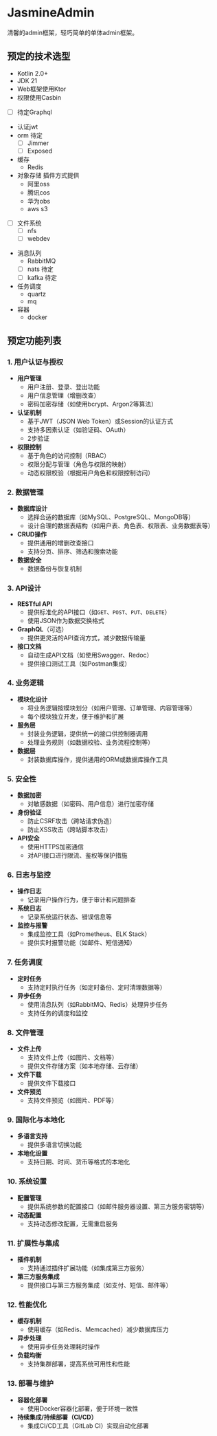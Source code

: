 # JasmineAdmin
清馨的admin框架，轻巧简单的单体admin框架。

## 预定的技术选型
- Kotlin 2.0+
- JDK 21
- Web框架使用Ktor
- 权限使用Casbin
- [ ] 待定Graphql
- 认证jwt
- orm 待定
  - [ ] Jimmer
  - [ ] Exposed
- 缓存
  - Redis
- 对象存储 插件方式提供
  - 阿里oss
  - 腾讯cos
  - 华为obs
  - aws s3
- [ ] 文件系统
  - [ ] nfs
  - [ ] webdev
- 消息队列
  - RabbitMQ
  - [ ] nats 待定
  - [ ] kafka 待定
- 任务调度
  - quartz
  - mq
- 容器
  - docker 
## 预定功能列表

### 1. 用户认证与授权
- **用户管理**
  - 用户注册、登录、登出功能
  - 用户信息管理（增删改查）
  - 密码加密存储（如使用bcrypt、Argon2等算法）
- **认证机制**
  - 基于JWT（JSON Web Token）或Session的认证方式
  - 支持多因素认证（如验证码、OAuth）
  - 2步验证
- **权限控制**
  - 基于角色的访问控制（RBAC）
  - 权限分配与管理（角色与权限的映射）
  - 动态权限校验（根据用户角色和权限控制访问）

### 2. 数据管理
- **数据库设计**
  - 选择合适的数据库（如MySQL、PostgreSQL、MongoDB等）
  - 设计合理的数据表结构（如用户表、角色表、权限表、业务数据表等）
- **CRUD操作**
  - 提供通用的增删改查接口
  - 支持分页、排序、筛选和搜索功能
- **数据安全**
  - 数据备份与恢复机制

### 3. API设计
- **RESTful API**
  - 提供标准化的API接口（如`GET`、`POST`、`PUT`、`DELETE`）
  - 使用JSON作为数据交换格式
- **GraphQL**（可选）
  - 提供更灵活的API查询方式，减少数据传输量
- **接口文档**
  - 自动生成API文档（如使用Swagger、Redoc）
  - 提供接口测试工具（如Postman集成）

### 4. 业务逻辑
- **模块化设计**
  - 将业务逻辑按模块划分（如用户管理、订单管理、内容管理等）
  - 每个模块独立开发，便于维护和扩展
- **服务层**
  - 封装业务逻辑，提供统一的接口供控制器调用
  - 处理业务规则（如数据校验、业务流程控制等）
- **数据层**
  - 封装数据库操作，提供通用的ORM或数据库操作工具

### 5. 安全性
- **数据加密**
  - 对敏感数据（如密码、用户信息）进行加密存储
- **身份验证**
  - 防止CSRF攻击（跨站请求伪造）
  - 防止XSS攻击（跨站脚本攻击）
- **API安全**
  - 使用HTTPS加密通信
  - 对API接口进行限流、鉴权等保护措施

### 6. 日志与监控
- **操作日志**
  - 记录用户操作行为，便于审计和问题排查
- **系统日志**
  - 记录系统运行状态、错误信息等
- **监控与报警**
  - 集成监控工具（如Prometheus、ELK Stack）
  - 提供实时报警功能（如邮件、短信通知）

### 7. 任务调度
- **定时任务**
  - 支持定时执行任务（如定时备份、定时清理数据等）
- **异步任务**
  - 使用消息队列（如RabbitMQ、Redis）处理异步任务
  - 支持任务的调度和监控

### 8. 文件管理
- **文件上传**
  - 支持文件上传（如图片、文档等）
  - 提供文件存储方案（如本地存储、云存储）
- **文件下载**
  - 提供文件下载接口
- **文件预览**
  - 支持文件预览（如图片、PDF等）

### 9. 国际化与本地化
- **多语言支持**
  - 提供多语言切换功能
- **本地化设置**
  - 支持日期、时间、货币等格式的本地化

### 10. 系统设置
- **配置管理**
  - 提供系统参数的配置接口（如邮件服务器设置、第三方服务密钥等）
- **动态配置**
  - 支持动态修改配置，无需重启服务

### 11. 扩展性与集成
- **插件机制**
  - 支持通过插件扩展功能（如集成第三方服务）
- **第三方服务集成**
  - 提供接口与第三方服务集成（如支付、短信、邮件等）

### 12. 性能优化
- **缓存机制**
  - 使用缓存（如Redis、Memcached）减少数据库压力
- **异步处理**
  - 使用异步任务处理耗时操作
- **负载均衡**
  - 支持集群部署，提高系统可用性和性能

### 13. 部署与维护
- **容器化部署**
  - 使用Docker容器化部署，便于环境一致性
- **持续集成/持续部署（CI/CD）**
  - 集成CI/CD工具（GitLab CI）实现自动化部署

